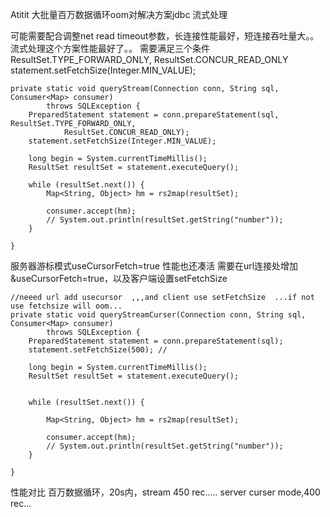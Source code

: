 Atitit 大批量百万数据循环oom对解决方案jdbc 流式处理

可能需要配合调整net read timeout参数，长连接性能最好，短连接吞吐量大。。
流式处理这个方案性能最好了。。
需要满足三个条件
ResultSet.TYPE_FORWARD_ONLY,
				ResultSet.CONCUR_READ_ONLY
	statement.setFetchSize(Integer.MIN_VALUE);





	private static void queryStream(Connection conn, String sql, Consumer<Map> consumer)
			throws SQLException {
		PreparedStatement statement = conn.prepareStatement(sql, ResultSet.TYPE_FORWARD_ONLY,
				ResultSet.CONCUR_READ_ONLY);
		statement.setFetchSize(Integer.MIN_VALUE);

		long begin = System.currentTimeMillis();
		ResultSet resultSet = statement.executeQuery();

		while (resultSet.next()) {
			Map<String, Object> hm = rs2map(resultSet);

			consumer.accept(hm);
			// System.out.println(resultSet.getString("number"));
		}
		 
	}


服务器游标模式useCursorFetch=true 性能也还凑活
需要在url连接处增加&useCursorFetch=true，以及客户端设置setFetchSize


	//neeed url add usecursor  ,,,and client use setFetchSize  ...if not use fetchsize will oom...
	private static void queryStreamCurser(Connection conn, String sql, Consumer<Map> consumer)
			throws SQLException {
		PreparedStatement statement = conn.prepareStatement(sql);
		statement.setFetchSize(500); //

		long begin = System.currentTimeMillis();
		ResultSet resultSet = statement.executeQuery();

	
		while (resultSet.next()) {

			Map<String, Object> hm = rs2map(resultSet);

			consumer.accept(hm);
			// System.out.println(resultSet.getString("number"));
		}
		 
	}


性能对比
百万数据循环，20s内，stream 450 rec.....  server curser mode,400 rec...
